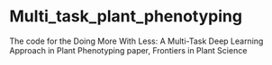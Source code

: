 # Multi_task_plant_phenotyping
The code for the Doing More With Less: A Multi-Task Deep Learning Approach in Plant Phenotyping paper, Frontiers in Plant Science
